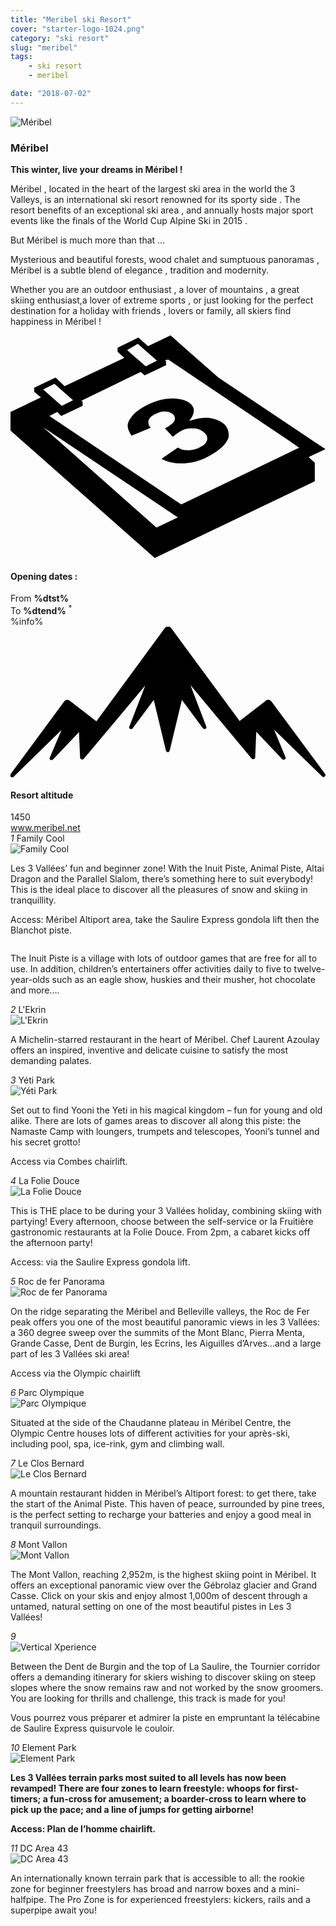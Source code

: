 ```yaml
---
title: "Meribel ski Resort"
cover: "starter-logo-1024.png"
category: "ski resort"
slug: "meribel"
tags:
    - ski resort
    - meribel

date: "2018-07-02"
---
```


<div class="edito-wrapper station"><div class="banner-station">
<div class="banner-station-logo">
   <img src="assets/resortfiles/meribel.png" alt="Méribel">
</div>
</div>
<h3 class="main-title-1 h-margin-bottom-0">Méribel</h1>
<div class="rich-text">
   <p><strong>This winter, live your dreams in Méribel !</strong></p>
<p>Méribel , located in the heart of the largest ski area in the world the 3 Valleys, is an international ski resort renowned for its sporty side . The resort benefits of an exceptional ski area , and annually hosts major sport events like the finals of the World Cup Alpine Ski in 2015 .</p>
<p>But Méribel is much more than that ...</p>
<p>Mysterious and beautiful forests, wood chalet and sumptuous panoramas , Méribel is a subtle blend of elegance , tradition and modernity.</p>
<p>Whether you are an outdoor enthusiast , a lover of mountains , a great skiing enthusiast,a lover of extreme sports , or just looking for the perfect destination for a holiday with friends , lovers or family, all skiers find happiness in Méribel !</p>
</div>
<div class="grid center">
   <div class="col-6">
   <i class="icon icon-date icon-55">
  <svg xmlns="http://www.w3.org/2000/svg" viewBox="0 0 55.9 39.6"><path d="M37.6 15.5c-.7-.5-1.6-.8-2.6-.9-1.1 0-2.2.2-3.3.6 1.1-1.4 1.1-2.4.1-3.2-.7-.5-1.7-.8-3.1-.8-1.6 0-3.3.5-4.9 1.4-.9.5-1.7 1.1-2.2 1.7-.5.6-.8 1.2-.8 1.7s.2 1.1.7 1.8l3.4-1.4c-.4-.4-.5-.8-.4-1.3.1-.4.5-.8 1.1-1.1.6-.3 1.1-.5 1.7-.5.6 0 1 .1 1.4.4.4.3.6.7.4 1.2-.2.5-.8.9-1.7 1.4l1.4 1.5c.5-.4.9-.7 1.4-1 .6-.4 1.3-.5 2.1-.5s1.4.2 1.9.6c.6.4.8.9.7 1.4-.1.5-.5 1-1.2 1.3-.6.4-1.3.5-2 .6-.7 0-1.4-.1-2-.5l-2.9 2c1.1.6 2.5.9 4.1.8 1.6-.1 3.2-.6 4.7-1.5 1.6-.9 2.7-1.9 3.1-3.1.1-.9-.1-1.9-1.1-2.6z"></path><path d="M52.9 21.6l3-1.4-19-12.7L28.4 0l-4 1.9L22.7.4 19 2.2v.7L20.2 4 9.6 9 8 7.5 4.2 9.3v.7l1.2 1L0 13.6v3.3l25.6 22.6L54 25.9v-3.3l-1.1-1zM22.6 1.5l.9.8L26 4.5l-2 1-2.4-2.1-.9-.8 1.9-1.1zM7.8 8.6l.9.8 2.4 2.1-2 1-2.4-2.1-.9-.8 2-1zm18.1 25.5L5.8 16.3l23.9 16-3.8 1.8zM51.1 20L30.3 30 6.9 14.3l1.4-.7.7.7 3.8-1.8v-.7l-.2-.2 10.5-5.1.7.6 3.8-1.8v-.7l-.2-.2.6-.1 21.6 14.5 1.7 1.2h-.2z"></path></svg>   </i>
   <h4 class="main-title-3 h-uppercase center h-fz-16">Opening dates :</h4>
   <div class="opening-dates">
                     From <strong>%dtst%</strong> <br/>
                     To <strong>%dtend%</strong> <sup className="blue">*</sup>
     </div>
     %info%
   </div>
   <div class="col-6">
   <i class="icon icon-mountain icon-55">
  <svg xmlns="http://www.w3.org/2000/svg" viewBox="0 0 85.1 40.7"><path d="M23.2 25.6L41.7.4c.2-.3.5-.4.9-.4.3 0 .6.1.8.4l18.5 25.1L69 20c.2-.2.5-.3.8-.2.3 0 .5.2.7.4L85 39.8c.2.2.1.5-.1.7-.2.2-.5.2-.7 0l-13-12.7 3.1 7.5c.1.2 0 .5-.2.6-.2.1-.5.1-.7-.1l-7-7.4-.3 6.9c0 .2-.1.4-.4.5-.2.1-.4 0-.6-.2L48.6 15.8 52.9 27c.1.2 0 .5-.2.6-.2.1-.5.1-.7-.1l-5.7-7.7L43 33.5c-.1.2-.3.4-.5.4s-.4-.2-.5-.4l-3.3-13.7-5.7 7.7c-.2.2-.4.3-.7.1-.2-.1-.3-.4-.2-.6l4.3-11.1-16.6 19.8c-.1.2-.4.2-.6.2-.2-.1-.3-.2-.4-.5l-.3-6.9-7 7.4c-.2.2-.5.2-.7.1-.2-.1-.3-.4-.2-.6l3.2-7.5-13 12.7c-.2.2-.5.2-.7 0-.2-.2-.2-.5-.1-.7l14.5-19.7c.2-.2.4-.4.7-.4.3 0 .6 0 .8.2l7.2 5.6z"></path></svg>   </i>
   <h4 class="main-title-3 h-uppercase center h-fz-16">Resort altitude</h4>
   1450
   </div>
</div>
<a rel="nofollow" href="http://www.meribel.net" class="btn btn-blue" target="_blank">www.meribel.net</a>

<div class="poi-anchor-title" id="marker_10">
<em>1</em> Family Cool
</div>
<div class="o-actu fullWidth">
   <div class="grid-noGutter-equalHeight_sm-1">
 <div class="col">
<img src="assets/resortfiles/meribel-familycool.jpg" alt="Family Cool">
 </div>
   <div class="col">
<div class="pl2 rich-text">
   <p>Les 3 Vallées’ fun and beginner zone! With the Inuit Piste, Animal Piste, Altai Dragon and the Parallel Slalom, there’s something here to suit everybody! This is the ideal place to discover all the pleasures of snow and skiing in tranquillity.</p>

<p>Access: Méribel Altiport area, take the Saulire Express gondola lift then the Blanchot piste.</p>
</div>
</div>
</div>
</div>

 <div class="o-actu fullWidth">
 <div class="grid-noGutter-equalHeight-reverse_sm-1">
<div class="col">
<img src="assets/resortfiles/meribel-lesinuits.jpg" alt="">
</div>
<div class="col">
   <div class="pl2 rich-text">
   <p>The Inuit Piste is a village with lots of outdoor games that are free for all to use. In addition, children’s entertainers offer activities daily to five to twelve-year-olds such as an eagle show, huskies and their musher, hot chocolate and more….</p>
   </div>
</div>
   </div>
   </div>
<div class="poi-anchor-title" id="marker_19">
<em>2</em> L'Ekrin
</div>

<div class="o-actu fullWidth">
   <div class="grid-noGutter-equalHeight_sm-1">
 <div class="col">
<img src="assets/resortfiles/meribel-lekrin.jpg" alt="L'Ekrin">
 </div>
   <div class="col">
<div class="pl2 rich-text">
   <p>A Michelin-starred restaurant in the heart of Méribel. Chef Laurent Azoulay offers an inspired, inventive and delicate cuisine to satisfy the most demanding palates.</p>
</div>
</div>
</div>
</div>

<div class="poi-anchor-title" id="marker_20">
<em>3</em> Yéti Park
</div>
<div class="o-actu fullWidth">
   <div class="grid-noGutter-equalHeight_sm-1">
 <div class="col">
<img src="assets/resortfiles/meribel-yp.jpg" alt="Yéti Park">
 </div>
   <div class="col">
<div class="pl2 rich-text">
   <p>Set out to find Yooni the Yeti in his magical kingdom – fun for young and old alike. There are lots of games areas to discover all along this piste: the Namaste Camp with loungers, trumpets and telescopes, Yooni’s tunnel and his secret grotto!</p>

<p>Access via Combes chairlift.</p>
</div>
</div>
</div>
</div>

<div class="poi-anchor-title" id="marker_21">
<em>4</em> La Folie Douce
</div>

<div class="o-actu fullWidth">
   <div class="grid-noGutter-equalHeight_sm-1">
 <div class="col">
<img src="assets/resortfiles/meribel-fd.jpg" alt="La Folie Douce">
 </div>
   <div class="col">
<div class="pl2 rich-text">
   <p>This is THE place to be during your 3 Vallées holiday, combining skiing with partying! Every afternoon, choose between the self-service or la Fruitière gastronomic restaurants at la Folie Douce. From 2pm, a cabaret kicks off the afternoon party!</p>
<p>Access: via the Saulire Express gondola lift.</p>
</div>
</div>
</div>
</div>

<div class="poi-anchor-title" id="marker_22">
<em>5</em> Roc de fer Panorama
</div>

<div class="o-actu fullWidth">
   <div class="grid-noGutter-equalHeight_sm-1">
 <div class="col">
<img src="assets/resortfiles/meribel-roc.jpg" alt="Roc de fer Panorama">
 </div>
   <div class="col">
<div class="pl2 rich-text">
   <p>On the ridge separating the Méribel and Belleville valleys, the Roc de Fer peak offers you one of the most beautiful panoramic views in les 3 Vallées: a 360 degree sweep over the summits of the Mont Blanc, Pierra Menta, Grande Casse, Dent de Burgin, les Ecrins, les Aiguilles d’Arves…and a large part of les 3 Vallées ski area!</p>

<p>Access via the Olympic chairlift</p>
</div>
</div>
</div>
</div>

<div class="poi-anchor-title" id="marker_23">
<em>6</em> Parc Olympique
</div>

<div class="o-actu fullWidth">
   <div class="grid-noGutter-equalHeight_sm-1">
 <div class="col">
<img src="assets/resortfiles/meribel-parco.jpg" alt="Parc Olympique">
 </div>
   <div class="col">
<div class="pl2 rich-text">
   <p>Situated at the side of the Chaudanne plateau in Méribel Centre, the Olympic Centre houses lots of different activities for your après-ski, including pool, spa, ice-rink, gym and climbing wall.</p>
</div>
</div>
</div>
</div>

<div class="poi-anchor-title" id="marker_24">
<em>7</em> Le Clos Bernard
</div>

<div class="o-actu fullWidth">
   <div class="grid-noGutter-equalHeight_sm-1">
 <div class="col">
<img src="assets/resortfiles/meribel-cb.jpg" alt="Le Clos Bernard">
 </div>
   <div class="col">
<div class="pl2 rich-text">
   <p>A mountain restaurant hidden in Méribel’s Altiport forest: to get there, take the start of the Animal Piste. This haven of peace, surrounded by pine trees, is the perfect setting to recharge your batteries and enjoy a good meal in tranquil surroundings.</p>
</div>
</div>
</div>
</div>

<div class="poi-anchor-title" id="marker_25">
<em>8</em> Mont Vallon
</div>
<div class="o-actu fullWidth">
   <div class="grid-noGutter-equalHeight_sm-1">
 <div class="col">
<img src="assets/resortfiles/meribel-mv.jpg" alt="Mont Vallon">
 </div>
   <div class="col">
<div class="pl2 rich-text">
   <p>The Mont Vallon, reaching 2,952m, is the highest skiing point in Méribel. It offers an exceptional panoramic view over the Gébrolaz glacier and Grand Casse. Click on your skis and enjoy almost 1,000m of descent through a untamed, natural setting on one of the most beautiful pistes in Les 3 Vallées!</p>
</div>
</div>
</div>
</div>

<div class="poi-anchor-title" id="marker_26">
<em>9</em> 
</div>

<div class="grid-noGutter-equalHeight_sm-1">
  <div class="col">
 <img src="assets/resortfiles/meribel-db.jpg"
 alt="Vertical Xperience">
  </div>
  <div class="col">
 <div class="pl2 rich-text">
<p>Between the Dent de Burgin and the top of La Saulire, the Tournier corridor offers a demanding itinerary for skiers wishing to discover skiing on steep slopes where the snow remains raw and not worked by the snow groomers. You are looking for thrills and challenge, this track is made for you!</p>
<p>Vous pourrez vous préparer et admirer la piste en empruntant la télécabine de Saulire Express quisurvole le couloir.</p>
 </div>
  </div>
<div class="poi-anchor-title" id="marker_27">
<em>10</em> Element Park
</div>

<div class="o-actu fullWidth">
   <div class="grid-noGutter-equalHeight_sm-1">
 <div class="col">
<img src="assets/resortfiles/meribel-ep.jpg" alt="Element Park">
 </div>
   <div class="col">
<div class="pl2 rich-text">
   <p><strong>Les 3 Vallées terrain parks most suited to all levels has now been revamped! There are four zones to learn freestyle: whoops for first-timers; a fun-cross for amusement; a boarder-cross to learn where to pick up the pace; and a line of jumps for getting airborne!</strong></p>

<p><strong>Access: Plan de l’homme chairlift.</strong></p>
</div>
</div>
</div>
</div>

<div class="poi-anchor-title" id="marker_28">
<em>11</em> DC Area 43
</div>

<div class="o-actu fullWidth">
   <div class="grid-noGutter-equalHeight_sm-1">
 <div class="col">
<img src="assets/resortfiles/meribel-da.jpg" alt="DC Area 43">
 </div>
   <div class="col">
<div class="pl2 rich-text">
   <p>An internationally known terrain park that is accessible to all: the rookie zone for beginner freestylers has broad and narrow boxes and a mini-halfpipe. The Pro Zone is for experienced freestylers: kickers, rails and a superpipe await you!</p>
</div>
</div>
</div>
</div>
</div>
</div>